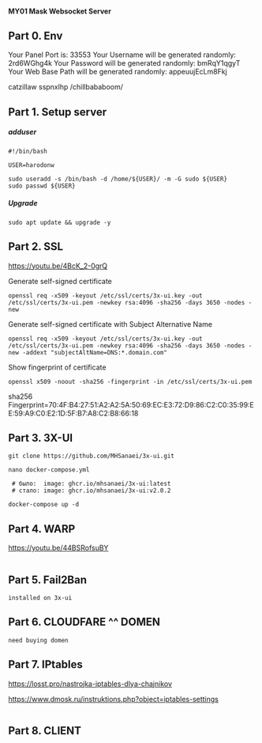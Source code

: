 #### MY01 Mask Websocket Server

## Part 0. Env
Your Panel Port is: 33553
Your Username will be generated randomly: 2rd6WGhg4k
Your Password will be generated randomly: bmRqY1qgyT
Your Web Base Path will be generated randomly: appeuujEcLm8Fkj

catzillaw
sspnxlhp
/chillbababoom/

## Part 1. Setup server

##### adduser
```
#!/bin/bash

USER=harodonw

sudo useradd -s /bin/bash -d /home/${USER}/ -m -G sudo ${USER}
sudo passwd ${USER}
```

##### Upgrade
```
sudo apt update && upgrade -y
```


## Part 2. SSL
https://youtu.be/4BcK_2-0grQ

Generate self-signed certificate
```
openssl req -x509 -keyout /etc/ssl/certs/3x-ui.key -out /etc/ssl/certs/3x-ui.pem -newkey rsa:4096 -sha256 -days 3650 -nodes -new
```
Generate self-signed certificate with Subject Alternative Name
```
openssl req -x509 -keyout /etc/ssl/certs/3x-ui.key -out /etc/ssl/certs/3x-ui.pem -newkey rsa:4096 -sha256 -days 3650 -nodes -new -addext "subjectAltName=DNS:*.domain.com"
```
Show fingerprint of certificate
```
openssl x509 -noout -sha256 -fingerprint -in /etc/ssl/certs/3x-ui.pem
```

sha256 Fingerprint=70:4F:B4:27:51:A2:A2:5A:50:69:EC:E3:72:D9:86:C2:C0:35:99:EE:59:A9:C0:E2:1D:5F:B7:A8:C2:B8:66:18


## Part 3. 3X-UI
```
git clone https://github.com/MHSanaei/3x-ui.git

nano docker-compose.yml

 # было:  image: ghcr.io/mhsanaei/3x-ui:latest
 # стало: image: ghcr.io/mhsanaei/3x-ui:v2.0.2
 
docker-compose up -d

```

## Part 4. WARP
https://youtu.be/44BSRofsuBY

```

```

## Part 5. Fail2Ban
```
installed on 3x-ui
```

## Part 6. CLOUDFARE ^^ DOMEN
```
need buying domen
```

## Part 7. IPtables

https://losst.pro/nastrojka-iptables-dlya-chajnikov

https://www.dmosk.ru/instruktions.php?object=iptables-settings

```

```

## Part 8. CLIENT
```

```